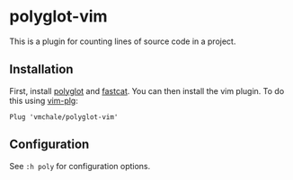 # polyglot-vim

This is a plugin for counting lines of source code in a project.

## Installation

First, install [polyglot](http://github.com/vmchale/polyglot) and
[fastcat](https://github.com/vmchale/fastcat). You can then install the vim
plugin. To do this using [vim-plg](https://github.com/junegunn/vim-plug):

```vim
Plug 'vmchale/polyglot-vim'
```

## Configuration

See `:h poly` for configuration options.
